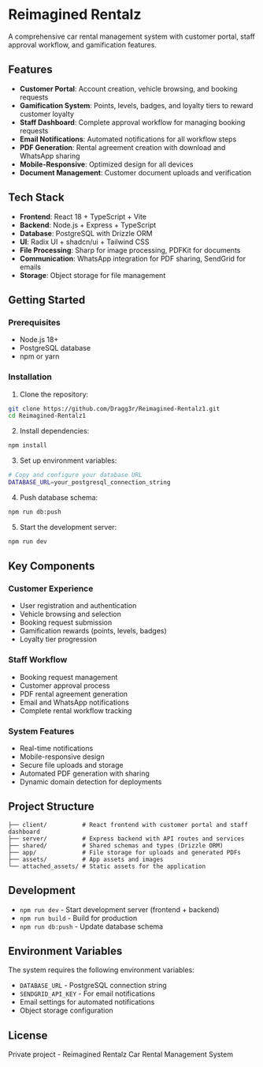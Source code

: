 # Reimagined Rentalz

A comprehensive car rental management system with customer portal, staff approval workflow, and gamification features.

## Features

- **Customer Portal**: Account creation, vehicle browsing, and booking requests
- **Gamification System**: Points, levels, badges, and loyalty tiers to reward customer loyalty
- **Staff Dashboard**: Complete approval workflow for managing booking requests
- **Email Notifications**: Automated notifications for all workflow steps
- **PDF Generation**: Rental agreement creation with download and WhatsApp sharing
- **Mobile-Responsive**: Optimized design for all devices
- **Document Management**: Customer document uploads and verification

## Tech Stack

- **Frontend**: React 18 + TypeScript + Vite
- **Backend**: Node.js + Express + TypeScript
- **Database**: PostgreSQL with Drizzle ORM
- **UI**: Radix UI + shadcn/ui + Tailwind CSS
- **File Processing**: Sharp for image processing, PDFKit for documents
- **Communication**: WhatsApp integration for PDF sharing, SendGrid for emails
- **Storage**: Object storage for file management

## Getting Started

### Prerequisites
- Node.js 18+
- PostgreSQL database
- npm or yarn

### Installation

1. Clone the repository:
```bash
git clone https://github.com/Dragg3r/Reimagined-Rentalz1.git
cd Reimagined-Rentalz1
```

2. Install dependencies:
```bash
npm install
```

3. Set up environment variables:
```bash
# Copy and configure your database URL
DATABASE_URL=your_postgresql_connection_string
```

4. Push database schema:
```bash
npm run db:push
```

5. Start the development server:
```bash
npm run dev
```

## Key Components

### Customer Experience
- User registration and authentication
- Vehicle browsing and selection
- Booking request submission
- Gamification rewards (points, levels, badges)
- Loyalty tier progression

### Staff Workflow
- Booking request management
- Customer approval process
- PDF rental agreement generation
- Email and WhatsApp notifications
- Complete rental workflow tracking

### System Features
- Real-time notifications
- Mobile-responsive design
- Secure file uploads and storage
- Automated PDF generation with sharing
- Dynamic domain detection for deployments

## Project Structure

```
├── client/          # React frontend with customer portal and staff dashboard
├── server/          # Express backend with API routes and services
├── shared/          # Shared schemas and types (Drizzle ORM)
├── app/             # File storage for uploads and generated PDFs
├── assets/          # App assets and images
└── attached_assets/ # Static assets for the application
```

## Development

- `npm run dev` - Start development server (frontend + backend)
- `npm run build` - Build for production
- `npm run db:push` - Update database schema

## Environment Variables

The system requires the following environment variables:
- `DATABASE_URL` - PostgreSQL connection string
- `SENDGRID_API_KEY` - For email notifications
- Email settings for automated notifications
- Object storage configuration

## License

Private project - Reimagined Rentalz Car Rental Management System
